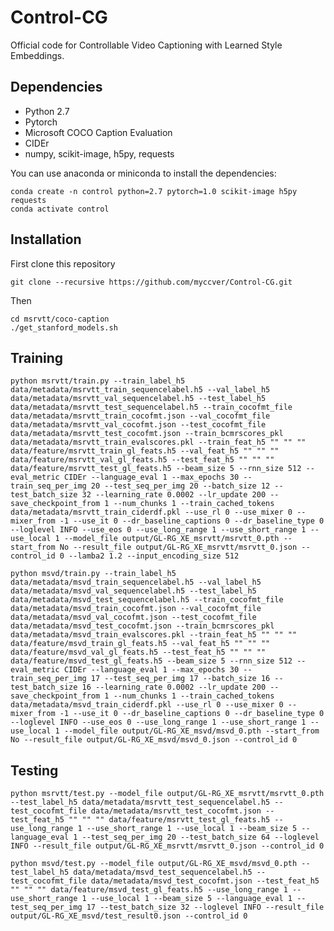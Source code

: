 # Control-CG
Official code for Controllable Video Captioning with Learned Style Embeddings.
## Dependencies
- Python 2.7
- Pytorch
- Microsoft COCO Caption Evaluation
- CIDEr
- numpy, scikit-image, h5py, requests

You can use anaconda or miniconda to install the dependencies:

```
conda create -n control python=2.7 pytorch=1.0 scikit-image h5py requests
conda activate control
```
## Installation
First clone this repository

`git clone --recursive https://github.com/myccver/Control-CG.git`

Then

```
cd msrvtt/coco-caption
./get_stanford_models.sh
```
## Training
`python msrvtt/train.py --train_label_h5
data/metadata/msrvtt_train_sequencelabel.h5
--val_label_h5
data/metadata/msrvtt_val_sequencelabel.h5
--test_label_h5
data/metadata/msrvtt_test_sequencelabel.h5
--train_cocofmt_file
data/metadata/msrvtt_train_cocofmt.json
--val_cocofmt_file
data/metadata/msrvtt_val_cocofmt.json
--test_cocofmt_file
data/metadata/msrvtt_test_cocofmt.json
--train_bcmrscores_pkl
data/metadata/msrvtt_train_evalscores.pkl
--train_feat_h5
""
""
""
data/feature/msrvtt_train_gl_feats.h5
--val_feat_h5
""
""
""
data/feature/msrvtt_val_gl_feats.h5
--test_feat_h5
""
""
""
data/feature/msrvtt_test_gl_feats.h5
--beam_size
5
--rnn_size
512
--eval_metric
CIDEr
--language_eval
1
--max_epochs
30
--train_seq_per_img
20
--test_seq_per_img
20
--batch_size
12
--test_batch_size
32
--learning_rate
0.0002
--lr_update
200
--save_checkpoint_from
1
--num_chunks
1
--train_cached_tokens
data/metadata/msrvtt_train_ciderdf.pkl
--use_rl
0
--use_mixer
0
--mixer_from
-1
--use_it
0
--dr_baseline_captions
0
--dr_baseline_type
0
--loglevel
INFO
--use_eos
0
--use_long_range
1
--use_short_range
1
--use_local
1
--model_file
output/GL-RG_XE_msrvtt/msrvtt_0.pth
--start_from
No
--result_file
output/GL-RG_XE_msrvtt/msrvtt_0.json
--control_id
0
--lamba2
1.2
--input_encoding_size
512`

`python msvd/train.py --train_label_h5
data/metadata/msvd_train_sequencelabel.h5
--val_label_h5
data/metadata/msvd_val_sequencelabel.h5
--test_label_h5
data/metadata/msvd_test_sequencelabel.h5
--train_cocofmt_file
data/metadata/msvd_train_cocofmt.json
--val_cocofmt_file
data/metadata/msvd_val_cocofmt.json
--test_cocofmt_file
data/metadata/msvd_test_cocofmt.json
--train_bcmrscores_pkl
data/metadata/msvd_train_evalscores.pkl
--train_feat_h5
""
""
""
data/feature/msvd_train_gl_feats.h5
--val_feat_h5
""
""
""
data/feature/msvd_val_gl_feats.h5
--test_feat_h5
""
""
""
data/feature/msvd_test_gl_feats.h5
--beam_size
5
--rnn_size
512
--eval_metric
CIDEr
--language_eval
1
--max_epochs
30
--train_seq_per_img
17
--test_seq_per_img
17
--batch_size
16
--test_batch_size
16
--learning_rate
0.0002
--lr_update
200
--save_checkpoint_from
1
--num_chunks
1
--train_cached_tokens
data/metadata/msvd_train_ciderdf.pkl
--use_rl
0
--use_mixer
0
--mixer_from
-1
--use_it
0
--dr_baseline_captions
0
--dr_baseline_type
0
--loglevel
INFO
--use_eos
0
--use_long_range
1
--use_short_range
1
--use_local
1
--model_file
output/GL-RG_XE_msvd/msvd_0.pth
--start_from
No
--result_file
output/GL-RG_XE_msvd/msvd_0.json
--control_id
0`

## Testing
`python msrvtt/test.py --model_file
output/GL-RG_XE_msrvtt/msrvtt_0.pth
--test_label_h5
data/metadata/msrvtt_test_sequencelabel.h5
--test_cocofmt_file
data/metadata/msrvtt_test_cocofmt.json
--test_feat_h5
""
""
""
data/feature/msrvtt_test_gl_feats.h5
--use_long_range
1
--use_short_range
1
--use_local
1
--beam_size
5
--language_eval
1
--test_seq_per_img
20
--test_batch_size
64
--loglevel
INFO
--result_file
output/GL-RG_XE_msrvtt/msrvtt_0.json
--control_id
0`

`python msvd/test.py --model_file
output/GL-RG_XE_msvd/msvd_0.pth
--test_label_h5
data/metadata/msvd_test_sequencelabel.h5
--test_cocofmt_file
data/metadata/msvd_test_cocofmt.json
--test_feat_h5
""
""
""
data/feature/msvd_test_gl_feats.h5
--use_long_range
1
--use_short_range
1
--use_local
1
--beam_size
5
--language_eval
1
--test_seq_per_img
17
--test_batch_size
32
--loglevel
INFO
--result_file
output/GL-RG_XE_msvd/test_result0.json
--control_id
0`
